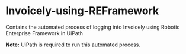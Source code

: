 # Invoicely-using-REFramework
Contains the automated process of logging into Invoicely using Robotic Enterprise Framework in UiPath

**Note:** UiPath is required to run this automated process.
